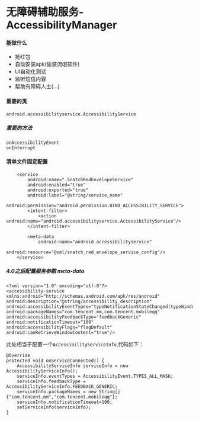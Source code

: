 # 无障碍辅助服务-AccessibilityManager

#### 能做什么 ####
 
- 抢红包
- 自动安装apk(偷装流氓软件)
- UI自动化测试
- 监听短信内容
- 帮助有障碍人士(...)

#### 重要的类 ####

`android.accessibilityservice.AccessibilityService`
##### 重要的方法 #####

`onAccessibilityEvent`<br/>
`onInterrupt`

#### 清单文件固定配置 ####

        <service
            android:name=".SnatchRedEnvelopeService"
            android:enabled="true"
            android:exported="true"
            android:label="@string/service_name"
            android:permission="android.permission.BIND_ACCESSIBILITY_SERVICE">
            <intent-filter>
                <action android:name="android.accessibilityservice.AccessibilityService"/>
            </intent-filter>

            <meta-data
                android:name="android.accessibilityservice"
                android:resource="@xml/snatch_red_envelope_service_config"/>
        </service>

##### 4.0之后配置服务参数 meta-data #####

	<?xml version="1.0" encoding="utf-8"?>
	<accessibility-service
    xmlns:android="http://schemas.android.com/apk/res/android"
    android:description="@string/accessibility_description"
    android:accessibilityEventTypes="typeNotificationStateChanged|typeWindowStateChanged|typeWindowContentChanged|typeWindowsChanged"
    android:packageNames="com.tencent.mm,com.tencent.mobileqq"
    android:accessibilityFeedbackType="feedbackGeneric"
    android:notificationTimeout="100"
    android:accessibilityFlags="flagDefault"
    android:canRetrieveWindowContent="true"/>

此处相当于配置一个`AccessibilityServiceInfo`,代码如下：<br/>

	@Override
    protected void onServiceConnected() {
        AccessibilityServiceInfo serviceInfo = new AccessibilityServiceInfo();
        serviceInfo.eventTypes = AccessibilityEvent.TYPES_ALL_MASK;
        serviceInfo.feedbackType = AccessibilityServiceInfo.FEEDBACK_GENERIC;
        serviceInfo.packageNames = new String[]{"com.tencent.mm","com.tencent.mobileqq"}; 
        serviceInfo.notificationTimeout=100;
        setServiceInfo(serviceInfo);
    }


